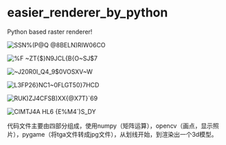 # easier_renderer_by_python
 Python based raster renderer!
 
![SSN%(P@Q @8BELN)RIW06CO](https://github.com/ln172/easier_renderer_by_python/assets/101444324/e6e681d3-5275-412c-bf68-fd0ce9aa9e07)

![%F ~ZT{$}N9JCL{B{O~SJ$7](https://github.com/ln172/easier_renderer_by_python/assets/101444324/0451f621-5d06-4d3a-92fa-4baf43948c23)

![~J20R0I_Q4_9`$0VOSXV~`W](https://github.com/ln172/easier_renderer_by_python/assets/101444324/e03ea0b3-d386-43f2-9de8-e1536a8dd0d4)

![L3FP26}NC1~0FLGT50}7HCD](https://github.com/ln172/easier_renderer_by_python/assets/101444324/8f328d9d-ef4c-4f9e-b9d6-5ee2077051b4)

![RUK)ZJ4CFSB)XX{@X7T}`69](https://github.com/ln172/easier_renderer_by_python/assets/101444324/f0ed5843-be16-4312-9e6f-e3163e7bc2d8)

![CIMTJ4A HL6 {E%M4`)S_DY](https://github.com/ln172/easier_renderer_by_python/assets/101444324/63e139b8-2560-40ac-bb4b-41623e39739b)

代码文件主要由四部分组成，使用numpy（矩阵运算），opencv（画点，显示照片），pygame（将tga文件转成jpg文件），从划线开始，到渲染出一个3d模型。
